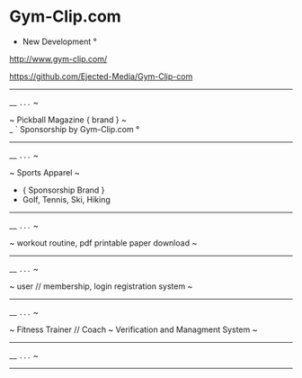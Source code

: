 # Gym-Clip.com
- New Development °


http://www.gym-clip.com/

https://github.com/Ejected-Media/Gym-Clip-com 

--- 
__ ` ... ` ~

~ Pickball Magazine { brand } ~  
_ ` Sponsorship by Gym-Clip.com ° 

--- 

__ ` ... ` ~

~ Sports Apparel ~
- { Sponsorship Brand }
- Golf, Tennis, Ski, Hiking

---   

__ ` ... ` ~

~ workout routine, pdf printable paper download ~

--- 

__ ` ... ` ~

~ user // membership, login registration system ~

---  

__ ` ... ` ~

~ Fitness Trainer // Coach ~ Verification and Managment System ~

--- 

__ ` ... ` ~

--- 
